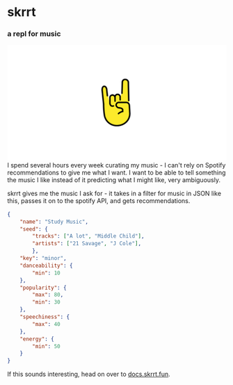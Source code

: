 # skrrt
### a repl for music
![logo](public/meta.png)
I spend several hours every week curating my music - I can't rely on Spotify recommendations to give me what I want. I want to be able to tell something the music I like instead of it predicting what I might like, very ambiguously.

skrrt gives me the music I ask for - it takes in a filter for music in JSON like this, passes it on to the spotify API, and gets recommendations.
```json
{
    "name": "Study Music",
    "seed": {
		"tracks": ["A lot", "Middle Child"],
	    "artists": ["21 Savage", "J Cole"],
		},
    "key": "minor",
    "danceability": {
        "min": 10
    },
    "popularity": {
        "max": 80,
        "min": 30
    },
    "speechiness": {
        "max": 40
    },
    "energy": {
        "min": 50
    }
}
```

If this sounds interesting, head on over to [docs.skrrt.fun](https://docs.skrrt.fun).